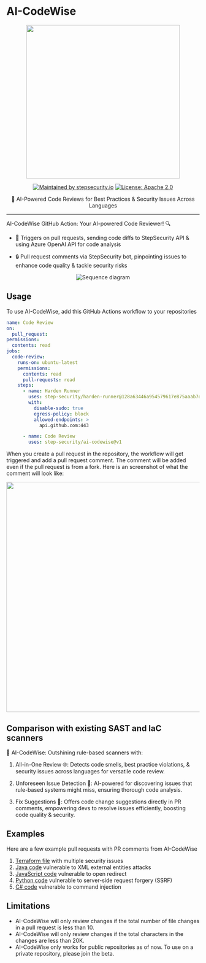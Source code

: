 # AI-CodeWise

<p align="center">
  <img  src="images/banner.png" width="400">
</p>

<div align="center">

[![Maintained by stepsecurity.io](https://img.shields.io/badge/maintained%20by-stepsecurity.io-blueviolet)](https://stepsecurity.io/?utm_source=github&utm_medium=organic_oss&utm_campaign=ai-codewise)
[![License: Apache 2.0](https://img.shields.io/badge/License-Apache%202.0-blue.svg)](https://raw.githubusercontent.com/step-security/ai-codewise/main/LICENSE)

</div>

<p align="center">
🦉 AI-Powered Code Reviews for Best Practices & Security Issues Across Languages
</p>

---

AI-CodeWise GitHub Action: Your AI-powered Code Reviewer! 🔍

- 🧠 Triggers on pull requests, sending code diffs to StepSecurity API & using Azure OpenAI API for code analysis

- 🔒 Pull request comments via StepSecurity bot, pinpointing issues to enhance code quality & tackle security risks

<p align="center">
  <img src="images/sequence-diagram.png" alt="Sequence diagram">
</p>

## Usage

To use AI-CodeWise, add this GitHub Actions workflow to your repositories

```yaml
name: Code Review
on:
  pull_request:
permissions:
  contents: read
jobs:
  code-review:
    runs-on: ubuntu-latest
    permissions:
      contents: read
      pull-requests: read
    steps:
      - name: Harden Runner
        uses: step-security/harden-runner@128a63446a954579617e875aaab7d2978154e969 # v2.4.0
        with:
          disable-sudo: true
          egress-policy: block
          allowed-endpoints: >
            api.github.com:443

      - name: Code Review
        uses: step-security/ai-codewise@v1
```

When you create a pull request in the repository, the workflow will get triggered and add a pull request comment. The comment will be added even if the pull request is from a fork. Here is an screenshot of what the comment will look like:

<p align="center">
<img src="images/sample-code-comment.png" width="600">
</p>

## Comparison with existing SAST and IaC scanners

🌟 AI-CodeWise: Outshining rule-based scanners with:

1. All-in-One Review 🌐: Detects code smells, best practice violations, & security issues across languages for versatile code review.

2. Unforeseen Issue Detection 🎯: AI-powered for discovering issues that rule-based systems might miss, ensuring thorough code analysis.

3. Fix Suggestions 🔧: Offers code change suggestions directly in PR comments, empowering devs to resolve issues efficiently, boosting code quality & security.

## Examples

Here are a few example pull requests with PR comments from AI-CodeWise

1. [Terraform file](https://github.com/step-security/ai-codewise-demo/pull/2) with multiple security issues
2. [Java code](https://github.com/step-security/ai-codewise-demo/pull/5) vulnerable to XML external entities attacks
3. [JavaScript code](https://github.com/step-security/ai-codewise-demo/pull/3) vulnerable to open redirect
4. [Python code](https://github.com/step-security/ai-codewise-demo/pull/4) vulnerable to server-side request forgery (SSRF)
5. [C# code](https://github.com/step-security/ai-codewise-demo/pull/1) vulnerable to command injection

## Limitations

- AI-CodeWise will only review changes if the total number of file changes in a pull request is less than 10.
- AI-CodeWise will only review changes if the total characters in the changes are less than 20K.
- AI-CodeWise only works for public repositories as of now. To use on a private repository, please join the beta.
